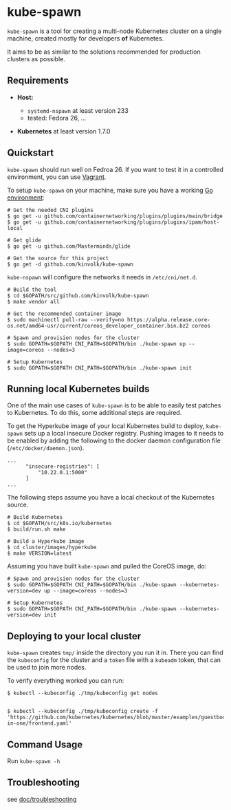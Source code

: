 # kube-spawn

`kube-spawn` is a tool for creating a multi-node Kubernetes cluster
on a single machine, created mostly for developers __of__ Kubernetes.

It aims to be as similar to the solutions recommended for production
clusters as possible.

## Requirements

* **Host:**
  - `systemd-nspawn` at least version 233
  - tested: Fedora 26, ...

* **Kubernetes** at least version 1.7.0

## Quickstart

`kube-spawn` should run well on Fedroa 26. If you want to test it in a
controlled environment, you can use [Vagrant](doc/vagrant.md).

To setup `kube-spawn` on your machine, make sure you have a working [Go environment](https://golang.org/doc/install):

```
# Get the needed CNI plugins
$ go get -u github.com/containernetworking/plugins/plugins/main/bridge
$ go get -u github.com/containernetworking/plugins/plugins/ipam/host-local

# Get glide
$ go get -u github.com/Masterminds/glide

# Get the source for this project
$ go get -d github.com/kinvolk/kube-spawn
```

`kube-nspawn` will configure the networks it needs in `/etc/cni/net.d`.

```
# Build the tool
$ cd $GOPATH/src/github.com/kinvolk/kube-spawn
$ make vendor all

# Get the recommended container image
$ sudo machinectl pull-raw --verify=no https://alpha.release.core-os.net/amd64-usr/current/coreos_developer_container.bin.bz2 coreos

# Spawn and provision nodes for the cluster
$ sudo GOPATH=$GOPATH CNI_PATH=$GOPATH/bin ./kube-spawn up --image=coreos --nodes=3

# Setup Kubernetes
$ sudo GOPATH=$GOPATH CNI_PATH=$GOPATH/bin ./kube-spawn init
```

## Running local Kubernetes builds

One of the main use cases of `kube-spawn` is to be able to easily test patches to
Kubernetes. To do this, some additional steps are required.

To get the Hyperkube image of your local Kubernetes build to deploy, `kube-spawn` sets up
a local insecure Docker registry. Pushing images to it needs to be enabled by adding
the following to the docker daemon configuration file (`/etc/docker/daemon.json`).

```
...
      "insecure-registries": [
          "10.22.0.1:5000"
      ]
...
```

The following steps assume you have a local checkout of the Kubernetes source.

```
# Build Kubernetes
$ cd $GOPATH/src/k8s.io/kubernetes
$ build/run.sh make

# Build a Hyperkube image
$ cd cluster/images/hyperkube
$ make VERSION=latest
```

Assuming you have built `kube-spawn` and pulled the CoreOS image, do:

```
# Spawn and provision nodes for the cluster
$ sudo GOPATH=$GOPATH CNI_PATH=$GOPATH/bin ./kube-spawn --kubernetes-version=dev up --image=coreos --nodes=3

# Setup Kubernetes
$ sudo GOPATH=$GOPATH CNI_PATH=$GOPATH/bin ./kube-spawn --kubernetes-version=dev init
```

## Deploying to your local cluster

`kube-spawn` creates `tmp/` inside the directory you run it in.
There you can find the `kubeconfig` for the cluster and a `token` file with
a `kubeadm` token, that can be used to join more nodes.

To verify everything worked you can run:
```
$ kubectl --kubeconfig ./tmp/kubeconfig get nodes


$ kubectl --kubeconfig ./tmp/kubeconfig create -f 'https://github.com/kubernetes/kubernetes/blob/master/examples/guestbook/all-in-one/frontend.yaml'
```

## Command Usage

Run `kube-spawn -h`

## Troubleshooting

see [doc/troubleshooting](doc/troubleshooting.md)
